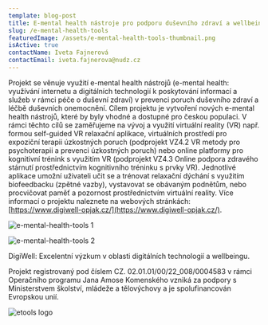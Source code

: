 ```yaml
---
template: blog-post
title: E-mental health nástroje pro podporu duševního zdraví a wellbeingu
slug: /e-mental-health-tools
featuredImage: /assets/e-mental-health-tools-thumbnail.png
isActive: true
contactName: Iveta Fajnerová
contactEmail: iveta.fajnerova@nudz.cz
---
```


Projekt se věnuje využití e-mental health nástrojů (e-mental health: využívání internetu a digitálních technologií k poskytování informací a služeb v rámci péče o duševní zdraví) v prevenci poruch duševního zdraví a léčbě duševních onemocnění. Cílem projektu je vytvoření nových e-mental health nástrojů, které by byly vhodné a dostupné pro českou populaci. V rámci těchto cílů se zaměřujeme na vývoj a využití virtuální reality (VR) např. formou self-guided VR relaxační aplikace, virtuálních prostředí pro expoziční terapii úzkostných poruch (podprojekt VZ4.2 VR metody pro psychoterapii a prevenci úzkostných poruch) nebo online platformy pro kognitivní trénink s využitím VR (podprojekt VZ4.3 Online podpora zdravého stárnutí prostřednictvím kognitivního tréninku s prvky VR). Jednotlivé aplikace umožní uživateli učit se a trénovat relaxační dýchání s využitím biofeedbacku (zpětné vazby), vystavovat se obávaným podnětům, nebo procvičovat paměť a pozornost prostřednictvím virtuální reality. Více informací o projektu naleznete na webových stránkách: [https://www.digiwell-opjak.cz/](https://www.digiwell-opjak.cz/).

![e-mental-health-tools 1](/e-mental-health-tools-01.png)

![e-mental-health-tools 2](/e-mental-health-tools-02.jpg)

DigiWell: Excelentní výzkum v oblasti digitálních technologií a wellbeingu.

Projekt registrovaný pod číslem CZ. 02.01.01/00/22_008/0004583 v rámci Operačního programu Jana Amose Komenského vzniká za podpory s Ministerstvem školství, mládeže a tělovýchovy a je spolufinancován Evropskou unií.

![etools logo](/e-tools-sponsors.jpg)